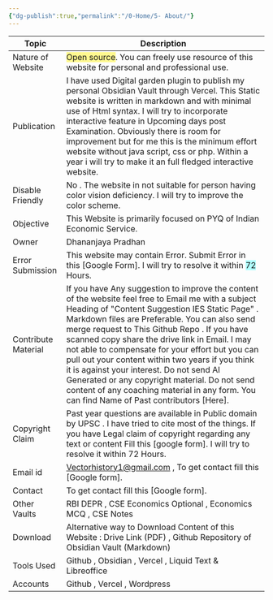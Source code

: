 ```yaml
---
{"dg-publish":true,"permalink":"/0-Home/5- About/"}
---
```



| Topic               | Description                                                                                                                                                                                                                                                                                                                                                                                                                                                                                                                                                                                                 |
| ------------------- | ----------------------------------------------------------------------------------------------------------------------------------------------------------------------------------------------------------------------------------------------------------------------------------------------------------------------------------------------------------------------------------------------------------------------------------------------------------------------------------------------------------------------------------------------------------------------------------------------------------- |
| Nature of Website   | <span style="background:#fff88f">Open source</span>. You can freely use resource of this website for personal and professional use.                                                                                                                                                                                                                                                                                                                                                                                                                                                                         |
| Publication         | I have used Digital garden plugin to publish my personal Obsidian Vault through Vercel. This Static website is written in markdown and with minimal use of Html syntax. I will try to incorporate interactive feature in Upcoming days post Examination. Obviously there is room for improvement but for me this is the minimum effort website without java script, css or php. Within a year i will try to make it an full fledged  interactive website.                                                                                                                                                   |
| Disable Friendly    | No . The website in not suitable for person having color vision deficiency.  I will try to improve the color scheme.                                                                                                                                                                                                                                                                                                                                                                                                                                                                                        |
| Objective           | This Website is primarily focused on PYQ of Indian Economic Service.                                                                                                                                                                                                                                                                                                                                                                                                                                                                                                                                        |
| Owner               | Dhananjaya Pradhan                                                                                                                                                                                                                                                                                                                                                                                                                                                                                                                                                                                          |
| Error Submission    | This  website may contain  Error. Submit Error in this [Google Form]. I will try to resolve it within <span style="background:#b1ffff">72</span> Hours.                                                                                                                                                                                                                                                                                                                                                                                                                                                     |
| Contribute Material | If you have Any suggestion to improve the content of the website feel free to Email me with a subject Heading of "Content Suggestion IES Static Page" . Markdown files are Preferable. You can also send merge request to This Github Repo . If you have scanned copy share the drive link in Email. I may not able to compensate for your effort but you can pull out your content within two years if you think it is against your interest. Do not send AI Generated or any copyright material. Do not send content of any coaching material in any form. You can find Name of Past contributors [Here]. |
| Copyright Claim     | Past year questions are available in Public domain by UPSC . I have tried to cite most of the things. If you have Legal claim of copyright regarding any text or content Fill this [google form]. I will try to resolve it within 72 Hours.                                                                                                                                                                                                                                                                                                                                                                 |
| Email id            | Vectorhistory1@gmail.com , To get contact fill this [Google form].                                                                                                                                                                                                                                                                                                                                                                                                                                                                                                                                          |
| Contact             | To get contact fill this [Google form].                                                                                                                                                                                                                                                                                                                                                                                                                                                                                                                                                                     |
| Other  Vaults       | RBI DEPR , CSE Economics Optional ,  Economics MCQ , CSE Notes                                                                                                                                                                                                                                                                                                                                                                                                                                                                                                                                              |
| Download            | Alternative way to Download Content of this Website : Drive Link (PDF) , Github Repository of Obsidian Vault (Markdown)                                                                                                                                                                                                                                                                                                                                                                                                                                                                                     |
| Tools Used          | Github  , Obsidian , Vercel , Liquid Text & Libreoffice                                                                                                                                                                                                                                                                                                                                                                                                                                                                                                                                                     |
| Accounts            | Github , Vercel , Wordpress                                                                                                                                                                                                                                                                                                                                                                                                                                                                                                                                                                                 |


